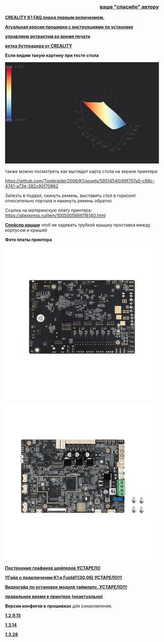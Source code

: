 <h3 align="right"><a href="https://www.tinkoff.ru/rm/yakovleva.irina203/51ZSr71845" target="_blank">ваше "спасибо" автору</a></h3>


[**CREALITY K1 FAQ перед первым включением.**](before_use.md)



[**Атуальная версия прошивки с инструкциями по установке**](/version_config/readme.md)


[**управляем ретрактом во время печати**](fw_retract.md)

[**ветка бутлоадера от CREALITY**](https://github.com/CrealityOfficial/K1_Series_Annex/releases/tag/V1.0.0)


**Если видим такую картину при тесте стола**

![](table.jpg)


также можно посмотреть как выглядит карта стола на экране принтера:

https://github.com/Tombraider2006/K1/assets/59514540/69f707a5-c68c-4741-a73e-282c90f70962


Залезть в подвал, скинуть ремень, выставить стол в горизонт относительно портала и накинуть ремень обратно

Ссылка на материнскую плату принтера: https://aliexpress.ru/item/1005005666116140.html


[**Спейсер крыши**](extender.zip) чтоб не задевать трубкой крышку проставка между корпусом и крышей

**Фото платы принтера**

![](plateform.jpg)

![](plateform1.jpg)


[**Построение графиков шейперов УСТАРЕЛО**](shaper_craft.md)

[**‼️Гайд о подключении K1 и Fuidd‼️(30.06) УСТАРЕЛО!!!**](mod_img.md)

[**Видеогайд по установке модуля таймлапс. УСТАРЕЛО!!!**](https://youtu.be/Bpfy8Osb2o0)

[**правильное время в принтере (неактуально)**](/date/readme.md)

**Версии конфигов в прошивках** для ознакомления.

[**1.2.9.15**](/version_config/1_2_9_15/)
    
[**1.3.14**](/version_config/1.3.14/)

[**1.3.28**](/version_config/1_3_28/)
